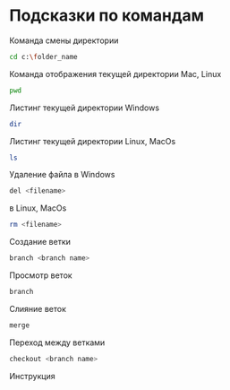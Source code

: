 # Подсказки по командам

Команда смены директории

```sh 
cd c:\folder_name
```
Команда отображения текущей директории Mac, Linux

```sh 
pwd
```

Листинг текущей директории Windows

```sh 
dir
```

Листинг текущей директории Linux, MacOs

```sh y
ls
```

Удаление файла в Windows

```sh 
del <filename>
```

в Linux, MacOs
```sh 
rm <filename>
```

Создание ветки
```sh 
branch <branch name>
```

Просмотр веток
```sh 
branch
```

Слияние веток
```sh 
merge
```

Переход между ветками
```sh 
checkout <branch name>
```

Инструкция